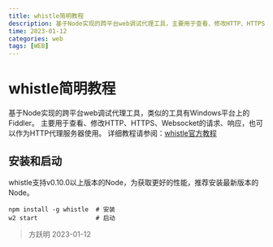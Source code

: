 ```yaml
---
title: whistle简明教程
description: 基于Node实现的跨平台web调试代理工具，主要用于查看、修改HTTP、HTTPS、Websocket的请求、响应，也可以作为HTTP代理服务器使用。
time: 2023-01-12
categories: web
tags: [WEB]
---
```


# whistle简明教程

基于Node实现的跨平台web调试代理工具，类似的工具有Windows平台上的Fiddler。
主要用于查看、修改HTTP、HTTPS、Websocket的请求、响应，也可以作为HTTP代理服务器使用。
详细教程请参阅：[whistle官方教程]

## 安装和启动

whistle支持v0.10.0以上版本的Node，为获取更好的性能，推荐安装最新版本的Node。

```shell
npm install -g whistle  # 安装
w2 start                # 启动
```

> 方跃明
> 2023-01-12

[whistle官方教程]: https://wproxy.org/whistle/